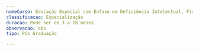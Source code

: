 ```yaml
---
nomeCurso: Educação Especial com Ênfase em Deficiência Intelectual, Física e Psicomotora
classificacao: Especialização
duracao: Pode ser de 3 a 18 meses
observacao: obs
tipo: Pós Graduação

---
```



